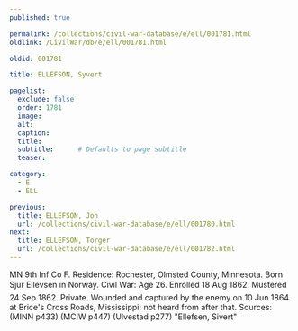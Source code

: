 ```yaml
---
published: true

permalink: /collections/civil-war-database/e/ell/001781.html
oldlink: /CivilWar/db/e/ell/001781.html

oldid: 001781

title: ELLEFSON, Syvert

pagelist:
  exclude: false
  order: 1781
  image: 
  alt:
  caption:
  title:
  subtitle:      # Defaults to page subtitle
  teaser:

category: 
  - E 
  - ELL

previous:
  title: ELLEFSON, Jon
  url: /collections/civil-war-database/e/ell/001780.html  
next:
  title: ELLEFSON, Torger
  url: /collections/civil-war-database/e/ell/001782.html   
---
```

MN 9th Inf Co F. Residence: Rochester, Olmsted County, Minnesota. Born &#147;Sjur Eilevsen&#148; in Norway. Civil War: Age 26. Enrolled 18 Aug 1862. Mustered 24 Sep 1862. Private. Wounded and captured by the enemy on 10 Jun 1864 at Brice&#39;s Cross Roads, Mississippi; not heard from after that. Sources: (MINN p433) (MCIW p447) (Ulvestad p277) &quot;Ellefsen, Sivert&quot;